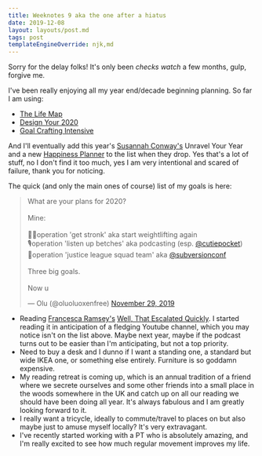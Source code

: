 ```yaml
---
title: Weeknotes 9 aka the one after a hiatus
date: 2019-12-08
layout: layouts/post.md
tags: post
templateEngineOverride: njk,md
---
```


Sorry for the delay folks! It's only been _checks watch_ a few months, gulp, forgive me.

I've been really enjoying all my year end/decade beginning planning. So far I am using:

- [The Life Map](https://muchelleb.com.au/products/the-life-map)
- [Design Your 2020](https://shop.getbullish.com/collections/design-your-2020)
- [Goal Crafting Intensive](https://complice.co/event/plan2020?r=de622vfncp)

And I'll eventually add this year's [Susannah Conway's](https://www.susannahconway.com/) Unravel Your Year and a new [Happiness Planner](https://thehappinessplanner.com/) to the list when they drop. Yes that's a lot of stuff, no I don't find it too much, yes I am very intentional and scared of failure, thank you for noticing.

The quick (and only the main ones of course) list of my goals is here:

<blockquote class="twitter-tweet"><p lang="en" dir="ltr">What are your plans for 2020?<br><br>Mine:<br><br>💪🏿operation &#39;get stronk&#39; aka start weightlifting again<br>🎙️operation &#39;listen up betches&#39; aka podcasting (esp. <a href="https://twitter.com/cutiepocket?ref_src=twsrc%5Etfw">@cutiepocket</a>)<br>🤝operation &#39;justice league squad team&#39; aka <a href="https://twitter.com/subversionconf?ref_src=twsrc%5Etfw">@subversionconf</a><br><br>Three big goals.<br><br>Now u</p>&mdash; Olu (@oluoluoxenfree) <a href="https://twitter.com/oluoluoxenfree/status/1200527977513209856?ref_src=twsrc%5Etfw">November 29, 2019</a></blockquote> <script async src="https://platform.twitter.com/widgets.js" charset="utf-8"></script>

- Reading [Francesca Ramsey's](https://twitter.com/chescaleigh) [Well, That Escalated Quickly](http://www.wteqbook.com/). I started reading it in anticipation of a fledging Youtube channel, which you may notice isn't on the list above. Maybe next year, maybe if the podcast turns out to be easier than I'm anticipating, but not a top priority.
- Need to buy a desk and I dunno if I want a standing one, a standard but wide IKEA one, or something else entirely. Furniture is so goddamn expensive.
- My reading retreat is coming up, which is an annual tradition of a friend where we secrete ourselves and some other friends into a small place in the woods somewhere in the UK and catch up on all our reading we should have been doing all year. It's always fabulous and I am greatly looking forward to it.
- I really want a tricycle, ideally to commute/travel to places on but also maybe just to amuse myself locally? It's very extravagant.
- I've recently started working with a PT who is absolutely amazing, and I'm really excited to see how much regular movement improves my life.
